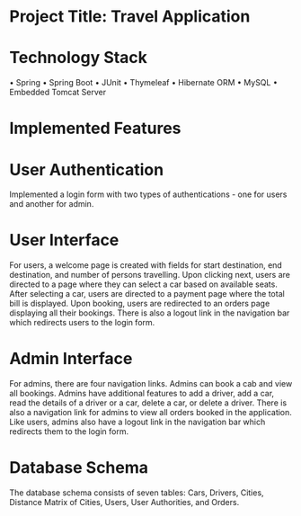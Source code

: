 # Project Title: Travel Application

# Technology Stack
  •	Spring
  •	Spring Boot
  •	JUnit
  •	Thymeleaf
  •	Hibernate ORM
  •	MySQL
  •	Embedded Tomcat Server
  
# Implemented Features
# User Authentication
  Implemented a login form with two types of authentications - one for users and another for admin.
  
# User Interface
  For users, a welcome page is created with fields for start destination, end destination, and number of persons travelling. Upon clicking next, users are directed to a page where   they can select a car based on available seats. After selecting a car, users are directed to a payment page where the total bill is displayed. Upon booking, users are redirected   to an orders page displaying all their bookings. There is also a logout link in the navigation bar which redirects users to the login form.
  
# Admin Interface
  For admins, there are four navigation links. Admins can book a cab and view all bookings. Admins have additional features to add a driver, add a car, read the details of a         driver or a car, delete a car, or delete a driver. There is also a navigation link for admins to view all orders booked in the application. Like users, admins also have a logout   link in the navigation bar which redirects them to the login form.
  
# Database Schema
  The database schema consists of seven tables: Cars, Drivers, Cities, Distance Matrix of Cities, Users, User Authorities, and Orders.

